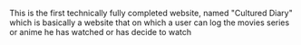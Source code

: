 This is the first technically fully completed website, named "Cultured Diary" which is basically a website that on which a user can log the movies series or anime he has watched or has decide to watch
